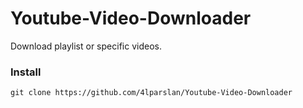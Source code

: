# Youtube-Video-Downloader
Download playlist or specific videos.

### Install
```
git clone https://github.com/4lparslan/Youtube-Video-Downloader
```
